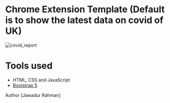 # Chrome Extension Template (Default is to show the latest data on covid of UK)

![covid_report](https://user-images.githubusercontent.com/11813341/152206544-8e629f40-bf26-4623-8a75-9621183fd0b5.gif)

# Tools used

- HTML, CSS and JavaScript
- [Bootstrap 5](https://getbootstrap.com/docs/5.0/getting-started/introduction/)

Author [Jawadur Rahman]

